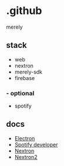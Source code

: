 # .github

merely


## stack
- web
- nextron
- merely-sdk
- firebase

### - optional
  - spotify


## docs

- [Electron](https://www.electronjs.org/apps)
- [Spotify developer](https://developer.spotify.com/)
- [Nextron](https://www.npmjs.com/package/nextron)
- [Nextron2](https://github.com/saltyshiomix/nextron)
